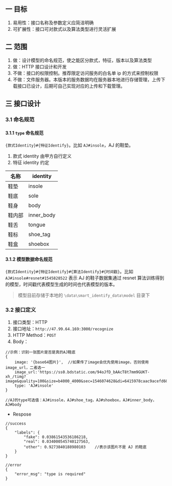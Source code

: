 ## 一 目标

1. 易用性：接口名称及参数定义应简洁明确
2. 可扩展性：接口可对款式以及算法类型进行灵活扩展

## 二 范围

1. 做：设计模型的命名规范，使之能区分款式，特征，版本以及算法类型
2. 做：HTTP 接口设计和开发
3. 不做：接口的权限控制。推荐限定访问服务的白名单 ip 的方式来控制权限
4. 不做：文件服务器。本版本的服务数据均在服务器本地进行存储管理，上传下载接口已设计，后期可自己实现对应的上传和下载管理。

## 三 接口设计

### 3.1 命名规范

#### 3.1.1 `type` 命名规范

`{款式Identity}#{特征Identify}`。比如 `AJ#insole`，AJ 的鞋垫。

1. 款式 identity 由甲方自行定义
2. 特征 identity 约定

|名称| identity|
|---|---|
|鞋垫|insole|
|鞋底|sole|
|鞋身|body|
|鞋内部|inner_body|
|鞋舌|tongue|
|鞋标|shoe_tag|
|鞋盒|shoebox|

#### 3.1.2 模型数据命名规范

`{款式Identity}#{特征Identify}#{算法Identify}#{时间戳}`。比如 `AJ#insole#resnet#1545828522` 表示 AJ 的鞋子数据集通过 resnet 算法训练得到的模型，时间戳代表模型生成的时间也代表模型的版本。

> 模型目前存储于本地的 `\data\smart_identify_data\model` 目录下

### 3.2 接口定义

1. 接口类型：HTTP
2. 接口地址：`http://47.99.64.169:3000/recognize`
3. HTTP Method：`POST`
4. Body：

```
//示例：识别一张图片是否是真的AJ鞋底
{
	image: '{base64图片}',  //如果传了image会优先使用image，否则使用image_url，二者选一
	image_url:'https://ss0.bdstatic.com/94oJfD_bAAcT8t7mm9GUKT-xh_/timg?image&quality=100&size=b4000_4000&sec=1546074628&di=6415978caac9acefd60f065e749fbc90&src=http://imgsrc.baidu.com/imgad/pic/item/9358d109b3de9c8245a8c4a16781800a18d843ca.jpg'
	type: 'AJ#insole'
}

//AJ的type可选值：AJ#insole，AJ#shoe_tag，AJ#shoebox，AJ#inner_body，AJ#body
```
* Respose

```
//success
{
    "labels": {
        "fake": 0.03861543536186218,
        "real": 0.034000545740127563,
        "other": 0.9273840188980103    //表示该图片不是 AJ 的鞋底
    }
}

//error
{
    "error_msg": "type is required"
}

```